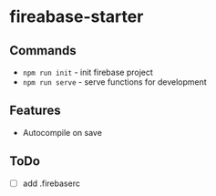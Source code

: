 # fireabase-starter

## Commands

- `npm run init` - init firebase project
- `npm run serve` - serve functions for development 

## Features

- Autocompile on save

## ToDo

- [ ] add .firebaserc
